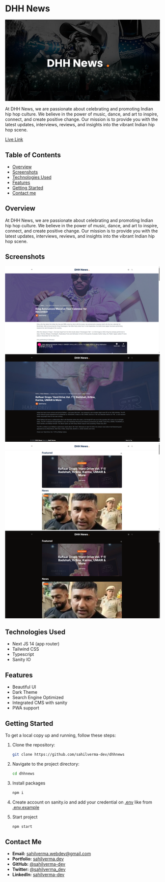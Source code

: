 # DHH News

![DHH News](./public/images/open-graph.png)

At DHH News, we are passionate about celebrating and promoting Indian hip hop culture. We believe in the power of music, dance, and art to inspire, connect, and create positive change. Our mission is to provide you with the latest updates, interviews, reviews, and insights into the vibrant Indian hip hop scene.

[Live Link](https://dhhnews.vercel.app/)

## Table of Contents

- [Overview](#overview)
- [Screenshots](#screenshots)
- [Technologies Used](#technologies-used)
- [Features](#features)
- [Getting Started](#getting-started)
- [Contact me](#contact-me)

## Overview

At DHH News, we are passionate about celebrating and promoting Indian hip hop culture. We believe in the power of music, dance, and art to inspire, connect, and create positive change. Our mission is to provide you with the latest updates, interviews, reviews, and insights into the vibrant Indian hip hop scene.

## Screenshots

![Screenshot 1](<./screenshots/screenshot%20(1).png>)
![Screenshot 2](<./screenshots/screenshot%20(3).png>)
![Screenshot 3](<./screenshots/screenshot%20(4).png>)
![Screenshot 4](<./screenshots/screenshot%20(2).png>)

## Technologies Used

- Next JS 14 (app router)
- Tailwind CSS
- Typescript
- Sanity IO

## Features

- Beautiful UI
- Dark Theme
- Search Engine Optimized
- Integrated CMS with sanity
- PWA support

## Getting Started

To get a local copy up and running, follow these steps:

1. Clone the repository:

   ```bash
   git clone https://github.com/sahilverma-dev/dhhnews
   ```

2. Navigate to the project directory:

   ```bash
   cd dhhnews
   ```

3. Install packages

   ```bash
   npm i
   ```

4. Create account on sanity.io and add your credential on [.env](/.env) like from [.env.example](./.env.example)

5. Start project

   ```bash
   npm start
   ```

## Contact Me

- **Email:** [sahilverma.webdev@gmail.com](mailto:sahilverma.webdev@gmail.com)
- **Portfolio:** [sahilverma.dev](https://sahilverma.dev/)
- **GitHub:** [@sahilverma-dev](https://github.com/sahilverma-dev)
- **Twitter:** [@sahilverma_dev](https://twitter.com/sahilverma_dev)
- **LinkedIn:** [sahilverma-dev](https://www.linkedin.com/in/sahilverma-dev/)
